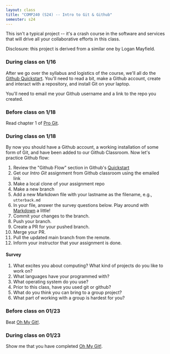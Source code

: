 ```yaml
---
layout: class
title: "COMP240 (S24) -- Intro to Git & Github"
semester: s24
---
```


This isn't a typical project -- it's a crash course in the software
and services that will drive all your collaborative efforts in this
class.

Disclosure: this project is derived from a similar one by Logan
Mayfield.

### During class on 1/16

After we go over the syllabus and logistics of the course, we'll all
do the [Github
Quickstart](https://docs.github.com/en/get-started/quickstart). You'll
need to read a bit, make a Github account, create and interact with a
repository, and install Git on your laptop.

You'll need to email me your Github username and a link to the repo
you created.

### Before class on 1/18

Read chapter 1 of [Pro Git](https://git-scm.com/book/en/v2).

### During class on 1/18

By now you should have a Github account, a working installation of
some form of Git, and have been added to our Github Classroom. Now
let's practice Github flow:

1. Review the "Github Flow" section in Github's [Quickstart](https://docs.github.com/en/get-started/quickstart/github-flow)
2. Get our *Intro Git* assignment from Github classroom using the emailed link
3. Make a local clone of your assignment repo
4. Make a new branch
5. Add a new Markdown file with your lastname as the filename, e.g., `utterback.md`
6. In your file, answer the survey questions below. Play around with [Markdown](https://docs.github.com/en/get-started/writing-on-github/getting-started-with-writing-and-formatting-on-github/basic-writing-and-formatting-syntax) a little!
7. Commit your changes to the branch.
8. Push your branch.
9. Create a PR for your pushed branch.
10. Merge your PR.
11. Pull the updated main branch from the remote.
12. Inform your instructor that your assignment is done.

#### Survey

1. What excites you about computing? What kind of projects do you like to work on?
2. What languages have your programmed with?
3. What operating system do you use?
4. Prior to this class, have you used git or github?
5. What do you think you can bring to a group project?
6. What part of working with a group is hardest for you?

### Before class on 01/23

Beat [Oh My Git!](https://ohmygit.org/).

### During class on 01/23

Show me that you have completed [Oh My Git!](https://ohmygit.org/).

